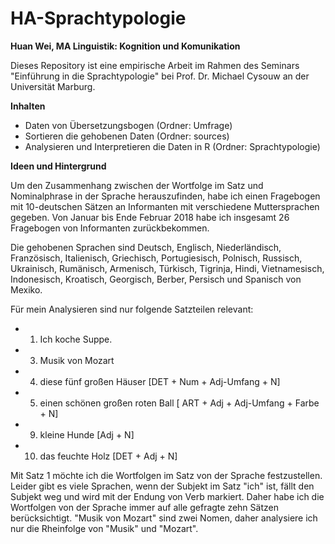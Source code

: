 # HA-Sprachtypologie
**Huan Wei, MA Linguistik: Kognition und Komunikation**

Dieses Repository ist eine empirische Arbeit im Rahmen des Seminars "Einführung in die Sprachtypologie" bei Prof. Dr. Michael Cysouw an der Universität Marburg. 

**Inhalten**
-	Daten von Übersetzungsbogen (Ordner: Umfrage)
-	Sortieren die gehobenen Daten (Ordner: sources)
-	Analysieren und Interpretieren die Daten in R (Ordner: Sprachtypologie)

**Ideen und Hintergrund**

Um den Zusammenhang zwischen der Wortfolge im Satz und Nominalphrase in der Sprache herauszufinden, habe ich einen Fragebogen mit 10-deutschen Sätzen an Informanten mit verschiedene Muttersprachen gegeben. Von Januar bis Ende Februar 2018 habe ich insgesamt 26 Fragebogen von Informanten zurückbekommen. 

Die gehobenen Sprachen sind Deutsch, Englisch, Niederländisch, Französisch, Italienisch, Griechisch, Portugiesisch, Polnisch, Russisch, Ukrainisch, Rumänisch, Armenisch, Türkisch, Tigrinja, Hindi, Vietnamesisch, Indonesisch, Kroatisch, Georgisch, Berber, Persisch und Spanisch von Mexiko. 

Für mein Analysieren sind nur folgende Satzteilen relevant: 
-	1. Ich koche Suppe.
-	3. Musik von Mozart
-	4. diese fünf großen Häuser [DET + Num + Adj-Umfang + N]
-	5. einen schönen großen roten Ball [ ART + Adj + Adj-Umfang + Farbe + N]
-	9. kleine Hunde [Adj + N]
-	10. das feuchte Holz [DET + Adj + N]

Mit Satz 1 möchte ich die Wortfolgen im Satz von der Sprache festzustellen. Leider gibt es viele Sprachen, wenn der Subjekt im Satz "ich" ist, fällt den Subjekt weg und wird mit der Endung von Verb markiert. Daher habe ich die Wortfolgen von der Sprache immer auf alle gefragte zehn Sätzen berücksichtigt. "Musik von Mozart" sind zwei Nomen, daher analysiere ich nur die Rheinfolge von "Musik" und "Mozart". 



